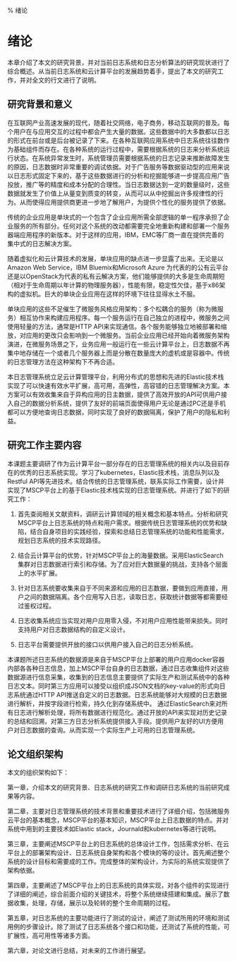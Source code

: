 % 绪论
# 绪论

本章介绍了本文的研究背景，并对当前日志系统和日志分析算法的研究现状进行了综合概述。从当前日志系统和云计算平台的发展趋势着手，提出了本文的研究工作，并对全文的行文进行了说明。

## 研究背景和意义

在互联网产业高速发展的现代，随着社交网络，电子商务，移动互联网的普及。每个用户在与应用交互的过程中都会产生大量的数据。这些数据中的大多数都以日志的形式在前台或是后台被记录了下来。在各种互联网应用系统中日志系统往往数作为基础组件而存在。在各种系统的运行过程中，需要根据系统的日志来分析系统运行状态。在系统异常发生时，系统管理员需要根据系统的日志记录来推断故障发生的原因，日志数据时非常重要的调试依据。对于广告服务等数据驱动型的应用来说以日志形式固定下来的，基于这些数据进行的分析和挖掘能够进一步提高应用广告投放，推广等的精度和成本分配的合理性。当日志数据达到一定的数量级时，这些数据就发生了价值上从量变到质变的转变，从而可以从中挖掘出许多规律性的行为。从而使得应用提供商更进一步地了解用户，为提供个性化的服务提供了依据。

传统的企业应用是单块式的一个包含了企业应用所需全部逻辑的单一程序承担了企业服务的所有部分。任何对这个系统的改动都需要完全地重新构建和部署一个服务器端应用程序的新版本。对于这样的应用，IBM，EMC等厂商一直在提供完善的集中式的日志解决方案。

随着虚拟化和云计算技术的发展，单块应用的缺点进一步显露了出来。无论是以Amazon Web Service，IBM Bluemix和Microsoft Azure 为代表的的公有云平台还是以OpenStack为代表的私有云解决方案，他们能够提供的大多是生命周期短（相对于生命周期以年计算的物理服务器），性能有限，稳定性欠佳，基于x86架构的虚拟机。巨大的单块企业应用在这样的环境下往往显得水土不服。

单块应用的这些不足催生了微服务风格应用架构：多个松耦合的服务（称为微服务）相互协作来构建应用程序。每一个服务运行在自己独立的进程中，微服务之间使用轻量的方法，通常是HTTP API来实现通信。各个服务能够独立地被部署和缩放，对应用的更改只会影响到一个微服务。当前企业应用已经开始向着微服务架构演进，在微服务场景之下，业务应用一般运行在一些云计算平台上，日志数据不再集中地存储在一个或者几个服务器上而是分散在数量庞大的虚机或是容器中。传统的日志管理方法在这种架构下不再合适。

本日志管理系统立足云计算管理平台，利用分布式的思想和先进的Elastic技术栈实现了可以快速有效水平扩展，高可用，高弹性，高容错的日志管理解决方案。本方案可以有效收集来自于异构应用的日主数据，提供了高效开放的API可供用户接入自己的数据分析系统，提供了友好的前端页面使得用户无论是通过PC还是手机都可以方便地查询日志数据，同时实现了良好的数据隔离，保护了用户的隐私和利益。

<!--## 国内外研究现状-->
## 研究工作主要内容
本课题主要调研了作为云计算平台一部分存在的日志管理系统的相关内以及目前存在的优秀的日志系统实现。学习了kubernetes，Elastic技术栈，消息队列以及Restful API等先进技术。结合传统的日志管理系统，联系实际工作需要，设计并实现了MSCP平台上的基于Elastic技术栈实现的日志管理系统。并进行了如下的研究工作：

1. 首先查阅相关文献资料，调研云计算领域的相关概念和基本特点。分析和研究MSCP平台上日志系统的特点和用户需求。根据传统日志管理系统的优势和缺陷，结合自身项目的实践经验，探索和总结日志管理系统的功能和性能需求，规划日志系统的技术实现路径。

2. 结合云计算平台的优势，针对MSCP平台上的海量数据。采用ElasticSearch集群对日志数据进行索引和存储。为了应对巨大数据量的挑战，支持各个层面上的水平扩展。

3. 针对日志系统要收集来自于不同来源和应用的日志数据，要做到应用直接，用户之间的数据隔离。各个应用写入日志，读取日志，获取统计数据等都需要经过鉴权过程。

4. 日志收集系统应当实现对用户应用零入侵，不对用户应用性能带来损失。同时支持用户对日志数据结构的自定义设计。

5. 日志平台需要提供开放的接口以供用户接入自己的日志分析系统。

本课题所述日志系统的数据源是来自于MSCP平台上部署的用户应用docker容器内部各各种日志信息，加上MSCP平台自身的日志数据，通过日志收集组件对这些数据源进行信息采集，收集到的日志信息主要提供了实际生产和测试系统中的各种日志文本。同时第三方应用可以接受以组织成JSON文档的key-value的形式向日志系统通过HTTP API推送自定义的日志数据。日志系统能够对大规模的日志数据进行解析，并按字段进行检索，持久化到存储系统中。 通过ElasticSearch来对所有日志进行解析处理，将所有数据进行规范化。通过开放的API来实现对历史记录的总结和回溯，对第三方日志分析系统提供接入手段。提供用户友好的UI方便用户对日志数据的查询。从而实现一个实际生产上可用的日志管理系统。

## 论文组织架构

本文的组织架构如下：

第一章，介绍本文的研究背景、日志系统的研究工作和调研日志系统的当前研究成果等内容。

第二章，主要对日志管理系统的技术背景和重要技术进行了详细介绍，包括微服务云平台的基本概念，MSCP平台的基本知识，MSCP平台上日志数据的特点。并对系统中用到的主要技术如Elastic stack，Journald和kubernetes等进行说明。

第三章，主要阐述MSCP平台上的日志系统的总体设计工作，包括需求分析、在云平台上的部署架构设计、日志系统自身架构和各个模块的等的设计。首先阐述整个系统的设计目标和需要成的工作。完成整体的架构设计，为实际的系统实现提供了架构依据。

第四章，主要阐述了MSCP平台上的日志系统的具体实现，对各个组件的实现进行了详细的阐述，综合前面介绍的关键技术，将整个系统继续搭建和集成。展示了数据收集，处理，存储，展示以及轮转的整个生命周期的过程。

第五章，对日志系统的主要功能进行了测试的设计，阐述了测试所用的环境和测试用例的步骤设计。除了测试了日志系统各个接口和功能，还测试了系统的性能，可扩展性，高可用性等诸多方面。

第六章，对论文进行总结，对未来的工作进行展望。